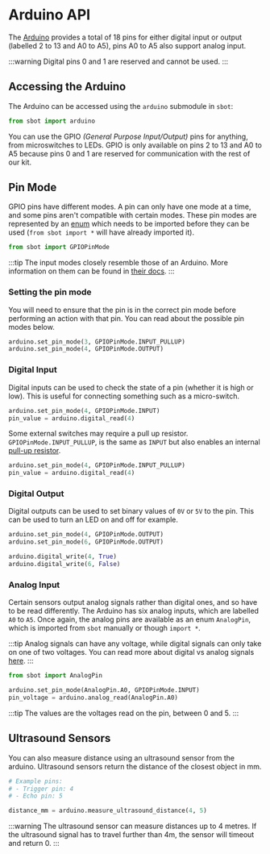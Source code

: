 # Arduino API

The [Arduino](https://store.arduino.cc/arduino-uno-rev3) provides a
total of 18 pins for either digital input or output (labelled 2 to 13
and A0 to A5), pins A0 to A5 also support analog input.

:::warning
Digital pins 0 and 1 are reserved and cannot be used.
:::

## Accessing the Arduino

The Arduino can be accessed using the `arduino` submodule in `sbot`:

```python
from sbot import arduino
```

You can use the GPIO _(General Purpose Input/Output)_ pins for anything,
from microswitches to LEDs. GPIO is only available on pins 2 to 13 and
A0 to A5 because pins 0 and 1 are reserved for communication with the
rest of our kit.

## Pin Mode

GPIO pins have different modes. A pin can only have one mode at a
time, and some pins aren't compatible with certain modes. These pin
modes are represented by an
[enum](https://docs.python.org/3/library/enum.html) which needs to be
imported before they can be used (`from sbot import *` will have already imported it).

```python
from sbot import GPIOPinMode
```

:::tip
The input modes closely resemble those of an Arduino.
More information on them can be found in [their docs](https://www.arduino.cc/en/Tutorial/DigitalPins).
:::

### Setting the pin mode

You will need to ensure that the pin is in the correct pin mode before
performing an action with that pin. You can read about the possible pin
modes below.

```python
arduino.set_pin_mode(3, GPIOPinMode.INPUT_PULLUP)
arduino.set_pin_mode(4, GPIOPinMode.OUTPUT)
```

### Digital Input

Digital inputs can be used to check the state of a pin (whether it is high or low).
This is useful for connecting something such as a micro-switch.

```python
arduino.set_pin_mode(4, GPIOPinMode.INPUT)
pin_value = arduino.digital_read(4)
```

Some external switches may require a pull up resistor.
`GPIOPinMode.INPUT_PULLUP`, is the same as `INPUT` but also enables an internal [pull-up
resistor](https://learn.sparkfun.com/tutorials/pull-up-resistors).

```python
arduino.set_pin_mode(4, GPIOPinMode.INPUT_PULLUP)
pin_value = arduino.digital_read(4)
```

### Digital Output

Digital outputs can be used to set binary values of `0V` or `5V` to the pin.
This can be used to turn an LED on and off for example.

```python
arduino.set_pin_mode(4, GPIOPinMode.OUTPUT)
arduino.set_pin_mode(6, GPIOPinMode.OUTPUT)

arduino.digital_write(4, True)
arduino.digital_write(6, False)
```

### Analog Input

Certain sensors output analog signals rather than digital ones, and so
have to be read differently. The Arduino has six analog inputs, which
are labelled `A0` to `A5`. Once again, the analog pins are available as an enum `AnalogPin`, which is imported from `sbot` manually or though `import *`.

:::tip
Analog signals can have any voltage, while digital signals can only
take on one of two voltages. You can read more about digital vs analog
signals [here](https://learn.sparkfun.com/tutorials/analog-vs-digital).
:::

```python
from sbot import AnalogPin

arduino.set_pin_mode(AnalogPin.A0, GPIOPinMode.INPUT)
pin_voltage = arduino.analog_read(AnalogPin.A0)
```

:::tip
The values are the voltages read on the pin, between 0 and 5.
:::

## Ultrasound Sensors

You can also measure distance using an ultrasound sensor from the arduino. Ultrasound sensors return the distance of the closest object in mm.

```python
# Example pins:
# - Trigger pin: 4
# - Echo pin: 5

distance_mm = arduino.measure_ultrasound_distance(4, 5)
```

:::warning
The ultrasound sensor can measure distances up to 4 metres.
If the ultrasound signal has to travel further than 4m, the sensor will timeout and return 0.
:::
